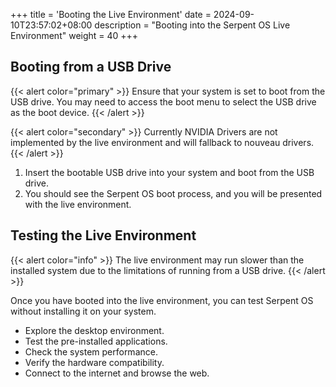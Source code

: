 +++
title = 'Booting the Live Environment'
date = 2024-09-10T23:57:02+08:00
description = "Booting into the Serpent OS Live Environment"
weight = 40
+++

## Booting from a USB Drive

{{< alert color="primary" >}}
Ensure that your system is set to boot from the USB drive. You may need to access the boot menu to select the USB drive as the boot device.
{{< /alert >}}

{{< alert color="secondary" >}}
Currently NVIDIA Drivers are not implemented by the live environment and will fallback to nouveau drivers.
{{< /alert >}}

1. Insert the bootable USB drive into your system and boot from the USB drive.
2. You should see the Serpent OS boot process, and you will be presented with the live environment.

## Testing the Live Environment

{{< alert color="info" >}}
The live environment may run slower than the installed system due to the limitations of running from a USB drive.
{{< /alert >}}

Once you have booted into the live environment, you can test Serpent OS without installing it on your system.

- Explore the desktop environment.
- Test the pre-installed applications.
- Check the system performance.
- Verify the hardware compatibility.
- Connect to the internet and browse the web.

